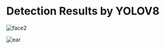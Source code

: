 # Detection Results by YOLOV8

![face2](https://github.com/user-attachments/assets/5c82f68a-1c30-4c7e-8e74-882f4656384f)

![ear](https://github.com/user-attachments/assets/aecac66f-d110-47dc-80a8-0fe27ab83bb5)
